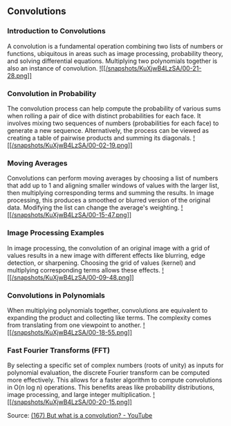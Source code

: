 ## Convolutions
### Introduction to Convolutions
A convolution is a fundamental operation combining two lists of numbers or functions, ubiquitous in areas such as image processing, probability theory, and solving differential equations. Multiplying two polynomials together is also an instance of convolution. [![[/snapshots/KuXjwB4LzSA/00-21-28.png]]](<https://youtu.be/KuXjwB4LzSA?t=1286s>)

### Convolution in Probability
The convolution process can help compute the probability of various sums when rolling a pair of dice with distinct probabilities for each face. It involves mixing two sequences of numbers (probabilities for each face) to generate a new sequence. Alternatively, the process can be viewed as creating a table of pairwise products and summing its diagonals. [![[/snapshots/KuXjwB4LzSA/00-02-19.png]]](<https://youtu.be/KuXjwB4LzSA?t=136s>)

### Moving Averages
Convolutions can perform moving averages by choosing a list of numbers that add up to 1 and aligning smaller windows of values with the larger list, then multiplying corresponding terms and summing the results. In image processing, this produces a smoothed or blurred version of the original data. Modifying the list can change the average's weighting. [![[/snapshots/KuXjwB4LzSA/00-15-47.png]]](<https://youtu.be/KuXjwB4LzSA?t=943s>)

### Image Processing Examples
In image processing, the convolution of an original image with a grid of values results in a new image with different effects like blurring, edge detection, or sharpening. Choosing the grid of values (kernel) and multiplying corresponding terms allows these effects. [![[/snapshots/KuXjwB4LzSA/00-09-48.png]]](<https://youtu.be/KuXjwB4LzSA?t=586s>)

### Convolutions in Polynomials
When multiplying polynomials together, convolutions are equivalent to expanding the product and collecting like terms. The complexity comes from translating from one viewpoint to another. [![[/snapshots/KuXjwB4LzSA/00-18-55.png]]](<https://youtu.be/KuXjwB4LzSA?t=1133s>)

### Fast Fourier Transforms (FFT)
By selecting a specific set of complex numbers (roots of unity) as inputs for polynomial evaluation, the discrete Fourier transform can be computed more effectively. This allows for a faster algorithm to compute convolutions in O(n log n) operations. This benefits areas like probability distributions, image processing, and large integer multiplication. [![[/snapshots/KuXjwB4LzSA/00-20-15.png]]](<https://youtu.be/KuXjwB4LzSA?t=1213s>)

Source: [(167) But what is a convolution? - YouTube](https://www.youtube.com/watch?v=KuXjwB4LzSA&list=WL&index=17&t=301s)
